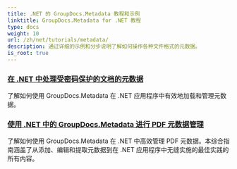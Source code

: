 ```yaml
---
title: .NET 的 GroupDocs.Metadata 教程和示例
linktitle: GroupDocs.Metadata for .NET 教程
type: docs
weight: 10
url: /zh/net/tutorials/metadata/
description: 通过详细的示例和分步说明了解如何操作各种文件格式的元数据。
is_root: true
---
```


### [在 .NET 中处理受密码保护的文档的元数据](./load-metadata/)
了解如何使用 GroupDocs.Metadata 在 .NET 应用程序中有效地加载和管理元数据。
### [使用 .NET 中的 GroupDocs.Metadata 进行 PDF 元数据管理](./pdf-metadata-management/)
了解如何使用 GroupDocs.Metadata 在 .NET 中高效管理 PDF 元数据。本综合指南涵盖了从添加、编辑和提取元数据到在 .NET 应用程序中无缝实施的最佳实践的所有内容。